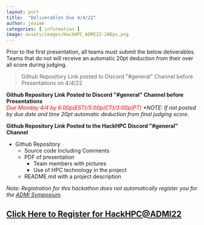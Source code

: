 ```yaml
---
layout: post
title:  "Deliverables Due 4/4/22"
author: jeaime
categories: [ information ]
image: assets/images/HackHPC_ADMI22-200px.png
---
```


Prior to the first presentation, all teams must submit the below deliverables. Teams that do not will receive an automatic 20pt deduction from their over all score during judging. 

>Github Repository Link posted to Discord "#general" Channel before Presentations on 4/4/22

**Github Repository Link Posted to Discord "#general" Channel before Presentations**
<br><i><font color='red'>Due Monday 4/4 by 6:00p(EST)/5:00p(CT)/3:00p(PT)</font></i>
_*NOTE: If not posted by due date and time 20pt automatic deduction from final judging score._

**Github Repository Link Posted to the HackHPC Discord "#general" Channel**
* Github Repository
  * Source code Including Comments
  * PDF of presentation
    * Team members with pictures
    * Use of HPC technology in the project
  * README.md with a project description

*Note: Registration for this hackathon does not automatically register you for the [ADMI Symposium](https://www.admiusa.org/admi2022/).*
## [Click Here to Register for HackHPC@ADMI22](https://forms.gle/9cneEyYo8jvTkez79)
